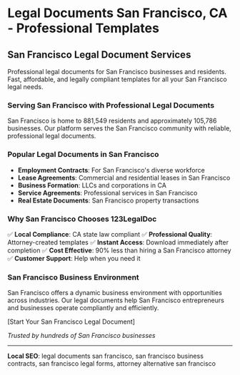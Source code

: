 # Legal Documents San Francisco, CA - Professional Templates

## San Francisco Legal Document Services

Professional legal documents for San Francisco businesses and residents. Fast, affordable, and legally compliant templates for all your San Francisco legal needs.

### Serving San Francisco with Professional Legal Documents

San Francisco is home to 881,549 residents and approximately 105,786 businesses. Our platform serves the San Francisco community with reliable, professional legal documents.

### Popular Legal Documents in San Francisco

- **Employment Contracts**: For San Francisco's diverse workforce
- **Lease Agreements**: Commercial and residential leases in San Francisco
- **Business Formation**: LLCs and corporations in CA
- **Service Agreements**: Professional services in San Francisco
- **Real Estate Documents**: San Francisco property transactions

### Why San Francisco Chooses 123LegalDoc

✅ **Local Compliance**: CA state law compliant
✅ **Professional Quality**: Attorney-created templates
✅ **Instant Access**: Download immediately after completion
✅ **Cost Effective**: 90% less than hiring a San Francisco attorney
✅ **Customer Support**: Help when you need it

### San Francisco Business Environment

San Francisco offers a dynamic business environment with opportunities across industries. Our legal documents help San Francisco entrepreneurs and businesses operate compliantly and efficiently.

[Start Your San Francisco Legal Document]

*Trusted by hundreds of San Francisco businesses*

---

**Local SEO**: legal documents san francisco, san francisco business contracts, san francisco legal forms, attorney alternative san francisco
